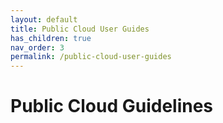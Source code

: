```yaml
---
layout: default
title: Public Cloud User Guides
has_children: true
nav_order: 3
permalink: /public-cloud-user-guides
---
```


# Public Cloud Guidelines